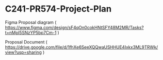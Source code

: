 # C241-PR574-Project-Plan

Figma Proposal diagram 
( https://www.figma.com/design/sF4qOn0cokHNtSFY48M2MR/Tasks?t=nMpI5SNzYP5bp7Cm-1 )


Proposal Document 
( https://drive.google.com/file/d/1fhXe6SeeXQQwaUSHHUE4Ixkx3ML9TRWk/view?usp=sharing )
